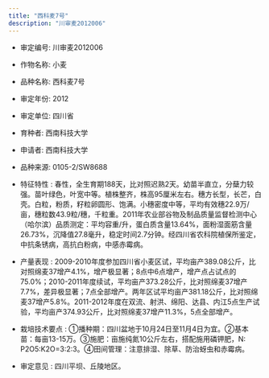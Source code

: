 ```yaml
---
title: "西科麦7号"
description: "川审麦2012006"
---
```

* 审定编号:  川审麦2012006

*  作物名称:  小麦

*  品种名称:  西科麦7号

*  审定年份:  2012

*  审定单位:  四川省

* 育种者:  西南科技大学

*  申请者:  西南科技大学

*  品种来源:  0105-2/SW8688

*  特征特性 : 
春性，全生育期188天，比对照迟熟2天。幼苗半直立，分蘖力较强。苗叶绿色，叶宽中等。植株整齐，株高95厘米左右。穗方长型，长芒，白壳。白粒，粉质，籽粒卵圆形、饱满。小穗密度中等，平均有效穗22.9万/亩，穗粒数43.9粒/穗，千粒重。2011年农业部谷物及制品质量监督检测中心（哈尔滨）品质测定：平均容重/升，蛋白质含量13.64%，面粉湿面筋含量26.73%，沉降值27.8毫升，稳定时间2.7分钟。经四川省农科院植保所鉴定，中抗条锈病，高抗白粉病，中感赤霉病。
 
*  产量表现 : 
2009-2010年度参加四川省小麦区试，平均亩产389.08公斤，比对照绵麦37增产4.1%，增产极显著；8点中6点增产，增产点占试点的75.0%；2010-2011年度续试，平均亩产373.28公斤，比对照绵麦37增产7.7%，差异极显著；7点全部增产。两年区试平均亩产381.18公斤，比对照绵麦37增产5.8%。2011-2012年度在双流、射洪、绵阳、达县、内江5点生产试验，平均亩产374.93公斤，比对照绵麦37增产11.3%，5点全部增产。

*  栽培技术要点 : 
①播种期：四川盆地于10月24日至11月4日为宜。②基本苗：每亩13-15万。③施肥：亩施纯氮10公斤左右，搭配施用磷钾肥，N: P2O5:K2O=3:2:3。④田间管理：注意排湿、除草、防治蚜虫和赤霉病。

*  审定意见 : 
四川平坝、丘陵地区。
